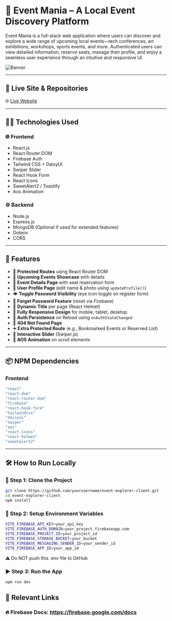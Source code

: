 # 🎉 Event Mania – A Local Event Discovery Platform

Event Mania is a full-stack web application where users can discover and explore a wide range of upcoming local events—tech conferences, art exhibitions, workshops, sports events, and more. Authenticated users can view detailed information, reserve seats, manage their profile, and enjoy a seamless user experience through an intuitive and responsive UI.

![Banner](https://i.ibb.co/q3nDHz93/Screenshot-2025-06-25-133104.png) <!-- Replace with your actual banner screenshot -->

---

## 🔗 Live Site & Repositories

🌐 [Live Website](https://assignment-9-bc372.web.app/)

---

## 🧑‍💻 Technologies Used

### 🌐 Frontend

- React.js
- React Router DOM
- Firebase Auth
- Tailwind CSS + DaisyUI
- Swiper Slider
- React Hook Form
- React Icons
- SweetAlert2 / Toastify
- Aos Animation

### ⚙️ Backend

- Node.js
- Express.js
- MongoDB (Optional if used for extended features)
- Dotenv
- CORS

---

## 🚀 Features

- 👤 **Protected Routes** using React Router DOM
- 📅 **Upcoming Events Showcase** with details
- 📝 **Event Details Page** with seat reservation form
- 📄 **User Profile Page** (edit name & photo using `updateProfile()`)
- 👁️ **Toggle Password Visibility** (eye icon toggle on register form)
- 📧 **Forget Password Feature** (reset via Firebase)
- 🧭 **Dynamic Title** per page (React Helmet)
- 🌙 **Fully Responsive Design** for mobile, tablet, desktop
- 🔄 **Auth Persistence** on Reload using `onAuthStateChanged`
- 🧾 **404 Not Found Page**
- ➕ **Extra Protected Route** (e.g., Bookmarked Events or Reserved List)
- 🎠 **Interactive Slider** (Swiper.js)
- 🎨 **AOS Animation** on scroll elements

---

## 📦 NPM Dependencies

### Frontend

```bash
"react"
"react-dom"
"react-router-dom"
"firebase"
"react-hook-form"
"tailwindcss"
"daisyui"
"swiper"
"aos"
"react-icons"
"react-helmet"
"sweetalert2"
```

---

## 🛠️ How to Run Locally

### 🔽 Step 1: Clone the Project

```bash
git clone https://github.com/yourusername/event-explorer-client.git
cd event-explorer-client
npm install
```

### 🔐 Step 2: Setup Environment Variables

```bash
VITE_FIREBASE_API_KEY=your_api_key
VITE_FIREBASE_AUTH_DOMAIN=your_project.firebaseapp.com
VITE_FIREBASE_PROJECT_ID=your_project_id
VITE_FIREBASE_STORAGE_BUCKET=your_bucket
VITE_FIREBASE_MESSAGING_SENDER_ID=your_sender_id
VITE_FIREBASE_APP_ID=your_app_id
```

⚠️ Do NOT push this .env file to GitHub

### ▶️ Step 3: Run the App

```
npm run dev
```

## 🔗 Relevant Links

### 🔥 Firebase Docs: https://firebase.google.com/docs
